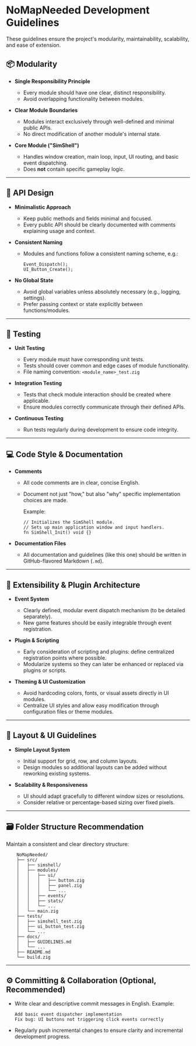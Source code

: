 # NoMapNeeded Development Guidelines

These guidelines ensure the project's modularity, maintainability, scalability, and ease of extension.

## 📦 Modularity

- **Single Responsibility Principle**
  - Every module should have one clear, distinct responsibility.
  - Avoid overlapping functionality between modules.

- **Clear Module Boundaries**
  - Modules interact exclusively through well-defined and minimal public APIs.
  - No direct modification of another module's internal state.

- **Core Module ("SimShell")**
  - Handles window creation, main loop, input, UI routing, and basic event dispatching.
  - Does **not** contain specific gameplay logic.

---

## 🔌 API Design

- **Minimalistic Approach**
  - Keep public methods and fields minimal and focused.
  - Every public API should be clearly documented with comments explaining usage and context.

- **Consistent Naming**
  - Modules and functions follow a consistent naming scheme, e.g.:
    ```zig
    Event_Dispatch();
    UI_Button_Create();
    ```

- **No Global State**
  - Avoid global variables unless absolutely necessary (e.g., logging, settings).
  - Prefer passing context or state explicitly between functions/modules.

---

## 🧪 Testing

- **Unit Testing**
  - Every module must have corresponding unit tests.
  - Tests should cover common and edge cases of module functionality.
  - File naming convention: `<module_name>_test.zig`

- **Integration Testing**
  - Tests that check module interaction should be created where applicable.
  - Ensure modules correctly communicate through their defined APIs.

- **Continuous Testing**
  - Run tests regularly during development to ensure code integrity.

---

## 💻 Code Style & Documentation

- **Comments**
  - All code comments are in clear, concise English.
  - Document not just "how," but also "why" specific implementation choices are made.

    Example:
    ```zig
    // Initializes the SimShell module.
    // Sets up main application window and input handlers.
    fn SimShell_Init() void {}
    ```
  
- **Documentation Files**
  - All documentation and guidelines (like this one) should be written in GitHub-flavored Markdown (`.md`).

---

## 🔧 Extensibility & Plugin Architecture

- **Event System**
  - Clearly defined, modular event dispatch mechanism (to be detailed separately).
  - New game features should be easily integrable through event registration.

- **Plugin & Scripting**
  - Early consideration of scripting and plugins: define centralized registration points where possible.
  - Modularize systems so they can later be enhanced or replaced via plugins or scripts.

- **Theming & UI Customization**
  - Avoid hardcoding colors, fonts, or visual assets directly in UI modules.
  - Centralize UI styles and allow easy modification through configuration files or theme modules.

---

## 📐 Layout & UI Guidelines

- **Simple Layout System**
  - Initial support for grid, row, and column layouts.
  - Design modules so additional layouts can be added without reworking existing systems.

- **Scalability & Responsiveness**
  - UI should adapt gracefully to different window sizes or resolutions.
  - Consider relative or percentage-based sizing over fixed pixels.

---

## 🗃️ Folder Structure Recommendation

Maintain a consistent and clear directory structure:
```plaintext
    NoMapNeeded/
    ├── src/
    │   ├── simshell/
    │   ├── modules/
    │   │   ├── ui/
    │   │   │   ├── button.zig
    │   │   │   ├── panel.zig
    │   │   │   └── ...
    │   │   ├── events/
    │   │   ├── stats/
    │   │   └── ...
    │   └── main.zig
    ├── tests/
    │   ├── simshell_test.zig
    │   ├── ui_button_test.zig
    │   └── ...
    ├── docs/
    │   ├── GUIDELINES.md
    │   └── ...
    ├── README.md
    └── build.zig
```
---

## ⚙️ Committing & Collaboration (Optional, Recommended)

- Write clear and descriptive commit messages in English.
    Example:
    ```arduino
    Add basic event dispatcher implementation
    Fix bug: UI buttons not triggering click events correctly
    ```
- Regularly push incremental changes to ensure clarity and incremental development progress.